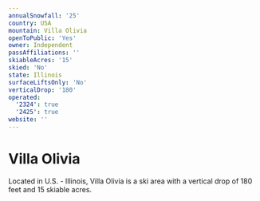 ```yaml
---
annualSnowfall: '25'
country: USA
mountain: Villa Olivia
openToPublic: 'Yes'
owner: Independent
passAffiliations: ''
skiableAcres: '15'
skied: 'No'
state: Illinois
surfaceLiftsOnly: 'No'
verticalDrop: '180'
operated:
  '2324': true
  '2425': true
website: ''
---
```



# Villa Olivia

Located in U.S. - Illinois, Villa Olivia is a ski area with a vertical drop of 180 feet and 15 skiable acres.
